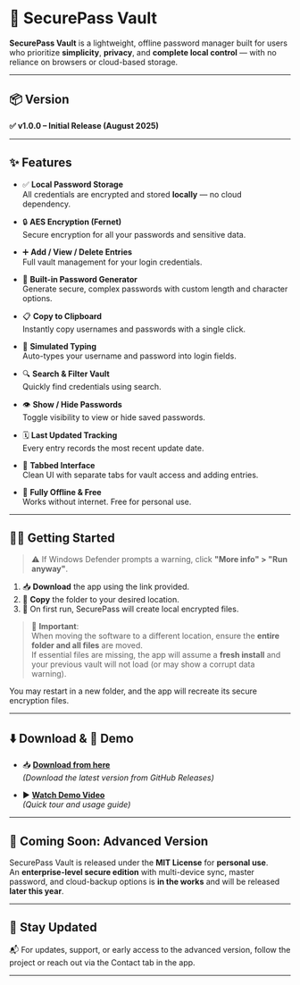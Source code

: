 # 🔐 SecurePass Vault

**SecurePass Vault** is a lightweight, offline password manager built for users who prioritize **simplicity**, **privacy**, and **complete local control** — with no reliance on browsers or cloud-based storage.

---

## 📦 Version
**✅ v1.0.0 – Initial Release (August 2025)**

---

## ✨ Features

- ✅ **Local Password Storage**  
  All credentials are encrypted and stored **locally** — no cloud dependency.

- 🔒 **AES Encryption (Fernet)**  
  Secure encryption for all your passwords and sensitive data.

- ➕ **Add / View / Delete Entries**  
  Full vault management for your login credentials.

- 🧠 **Built-in Password Generator**  
  Generate secure, complex passwords with custom length and character options.

- 📋 **Copy to Clipboard**  
  Instantly copy usernames and passwords with a single click.

- 🎯 **Simulated Typing**  
  Auto-types your username and password into login fields.

- 🔍 **Search & Filter Vault**  
  Quickly find credentials using search.

- 👁️ **Show / Hide Passwords**  
  Toggle visibility to view or hide saved passwords.

- 🗓️ **Last Updated Tracking**  
  Every entry records the most recent update date.

- 🧩 **Tabbed Interface**  
  Clean UI with separate tabs for vault access and adding entries.

- 📴 **Fully Offline & Free**  
  Works without internet. Free for personal use.

---

## 🧑‍💻 Getting Started

> ⚠️ If Windows Defender prompts a warning, click **"More info" > "Run anyway"**.

1. 📥 **Download** the app using the link provided.
2. 📂 **Copy** the folder to your desired location.
3. 🚀 On first run, SecurePass will create local encrypted files.

> 🧠 **Important**:  
> When moving the software to a different location, ensure the **entire folder and all files** are moved.  
> If essential files are missing, the app will assume a **fresh install** and your previous vault will not load (or may show a corrupt data warning).

You may restart in a new folder, and the app will recreate its secure encryption files.

---

## ⬇️ Download & 🎥 Demo

- 📥 **[Download from here](https://github.com/your-username/securepass-vault/releases/latest)**  
  *(Download the latest version from GitHub Releases)*

- ▶️ **[Watch Demo Video](https://www.youtube.com/watch?v=your-video-id)**  
  *(Quick tour and usage guide)*
---

## 🚀 Coming Soon: Advanced Version

SecurePass Vault is released under the **MIT License** for **personal use**.  
An **enterprise-level secure edition** with multi-device sync, master password, and cloud-backup options is **in the works** and will be released **later this year**.

---

## 🔗 Stay Updated

📬 For updates, support, or early access to the advanced version, follow the project or reach out via the Contact tab in the app.

---

